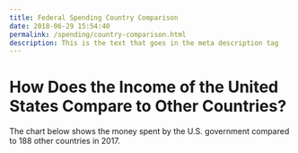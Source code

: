 ```yaml
---
title: Federal Spending Country Comparison
date: 2018-06-29 15:54:40
permalink: /spending/country-comparison.html
description: This is the text that goes in the meta description tag
---
```


# How Does the Income of the United States Compare to Other Countries?

<div id="lead-in">
The chart below shows the money spent by the U.S. government compared to 188 other countries in 2017.
</div>

<div id="viz"></div>

<script src="../assets/spending/countryComparison.js" />
